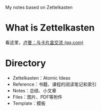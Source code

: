 My notes based on Zettelkasten

# What is Zettelkasten

看这里，[卢曼：与卡片盒交流 (qq.com)](https://mp.weixin.qq.com/s?__biz=MzA5MzUzODA1OA==&mid=2247483947&idx=1&sn=2cccb76ee58ddd11541d91c4b283b594&chksm=905d104ea72a9958d71c70313d5a4799641aa903e62f32ac1038ec5fb8c903fc7db36c261d26&scene=178&cur_album_id=1477367917246726144#rd)

# Directory

- Zettelkasten：Atomic Ideas
- Reference：书籍、课程的阅读笔记和索引
- Notes：总结、小文章
- Files：图片、PDF等附件
- Template：模板
